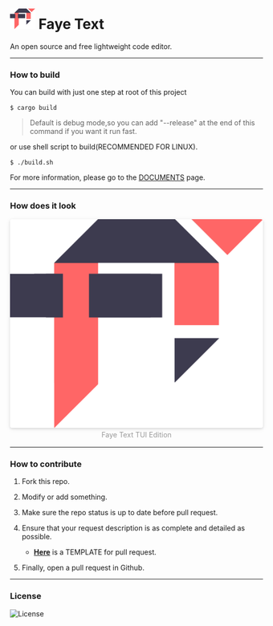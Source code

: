 # ![](res/logo-x50.png) **Faye Text**

An open source and free lightweight code editor.

---

### **How to build**

You can build with just one step at root of this project

```
$ cargo build
```

>Default is debug mode,so you can add "--release" at the end of this command if you want it run fast.

or use shell script to build(RECOMMENDED FOR LINUX).

```
$ ./build.sh
```

For more information, please go to the [DOCUMENTS](https://alchepic.com/faye-text) page.

---

### **How does it look**

<center>
    <img style="border-radius: 0.3125em;box-shadow: 0 2px 4px 0 rgba(34,36,38,.12),0 2px 10px 0 rgba(34,36,38,.08);" src="res/logo-xorigin.png">
    <br>
    <div style="color: #999;padding: 2px;">Faye Text TUI Edition</div>
</center>

---

### **How to contribute**
1. Fork this repo.

2. Modify or add something.

3. Make sure the repo status is up to date before pull request.

4. Ensure that your request description is as complete and detailed as possible.
    
    - [**Here**](PRTEMPLATE.md) is a TEMPLATE for pull request.

5. Finally, open a pull request in Github.

---

### **License**

![License](https://img.shields.io/github/license/alchepic/faye-text?color=green&style=flat-square)
